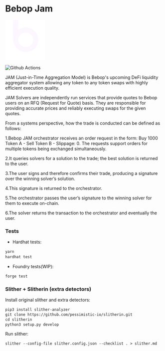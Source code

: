 # Bebop Jam

![Alt text](bebop.gif?raw=true "Title")

![Github Actions](https://github.com/bebop-dex/bebop-jam-contracts/workflows/test/badge.svg)


JAM (Just-in-Time Aggregation Model) is Bebop's upcoming DeFi liquidity aggregator system allowing any token to any token swaps with highly efficient execution quality.

JAM Solvers are independently run services that provide quotes to Bebop users on an RFQ (Request for Quote) basis. They are responsible for providing accurate prices and reliably executing swaps for the given quotes.


From  a  systems  perspective,  how  the  trade  is conducted can be defined as follows:

1.Bebop  JAM  orchestrator  receives  an  order request in the form: Buy  1000  Token  A  -  Sell  Token  B  - Slippage: 0. The requests support orders for    multiple    tokens    being    exchanged simultaneously.

2.It queries solvers for a solution to the trade; the best solution is returned to the user.

3.The user signs and therefore confirms their trade, producing a signature over the winning solver’s solution.

4.This signature is returned to the orchestrator.

5.The orchestrator passes the user’s signature to the winning solver for them to execute on-chain.

6.The  solver  returns  the  transaction  to  the orchestrator and eventually the user.

### Tests

*  Hardhat tests:
```bash
yarn
hardhat test
```

 *  Foundry tests(WIP): 
```bash
forge test
```

### Slither + Slitherin (extra detectors)

Install original slither and extra detectors:
```shell
pip3 install slither-analyzer
git clone https://github.com/pessimistic-io/slitherin.git
cd slitherin
python3 setup.py develop
```
Run slither:
```shell
slither --config-file slither.config.json --checklist . > slither.md
```